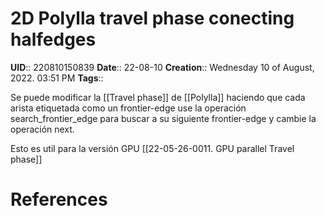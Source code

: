 # 2D Polylla travel phase conecting halfedges
**UID**:: 220810150839
**Date**:: 22-08-10
**Creation**::  Wednesday 10 of August, 2022.  03:51 PM
**Tags**:: 


Se puede modificar la [[Travel phase]] de [[Polylla]] haciendo que cada arista etiquetada como un frontier-edge use la operación search_frontier_edge para buscar a su siguiente frontier-edge y cambie la operación next.

Esto es util para la versión GPU [[22-05-26-0011. GPU parallel Travel phase]]

# References
